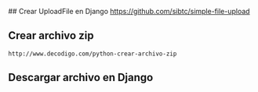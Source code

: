 ## Crear UploadFile en Django
    https://github.com/sibtc/simple-file-upload

## Crear archivo zip
    http://www.decodigo.com/python-crear-archivo-zip

## Descargar archivo en Django
    